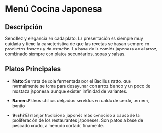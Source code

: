 # Menú Cocina Japonesa

## Descripción
Sencillez y elegancia en cada plato. La presentación es siempre muy cuidada y tiene la característica de que las recetas se basan siempre en productos frescos y de estación. La base de la comida japonesa es el arroz, combinado siempre con platos secundarios, sopas y salsas.

## Platos Principales
- **Natto**:Se trata de soja fermentada por el Bacillus natto, que normalmente se toma para desayunar con arroz blanco y un poco de mostaza japonesa, aunque existen infinidad de variantes.

- **Ramen**:Fideos chinos delgados servidos en caldo de cerdo, ternera, bonito

- **Sushi**:El manjar tradicional japonés más conocido a causa de la proliferación de los restaurantes japoneses. Son platos a base de pescado crudo, a menudo cortado finamente.